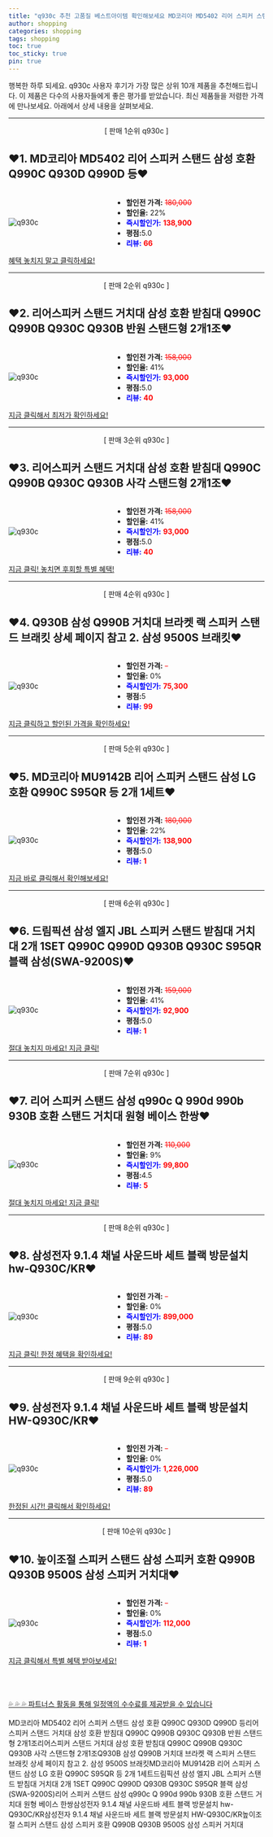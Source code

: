 ```yaml
---
title: "q930c 추천 고품질 베스트아이템 확인해보세요 MD코리아 MD5402 리어 스피커 스탠드"
author: shopping
categories: shopping
tags: shopping
toc: true
toc_sticky: true
pin: true
---
```

행복한 하루 되세요.  q930c 사용자 후기가 가장 많은 상위 10개 제품을 추천해드립니다. 이 제품은 다수의 사용자들에게 좋은 평가를 받았습니다. 최신 제품들을 저렴한 가격에 만나보세요. 아래에서 상세 내용을 살펴보세요.

---
<p class="toplist" style="margin: 0 auto; display: block; width: fit-content;">[ 판매 1순위 q930c ]</p>

<h2><strong>❤️1. MD코리아 MD5402 리어 스피커 스탠드 삼성 호환 Q990C Q930D Q990D 등❤️</strong></h2>

<div style="display: flex; align-items: center;">
    <div style="flex: 0.4;">
        <img src="https://thumbnail9.coupangcdn.com/thumbnails/remote/230x230ex/image/vendor_inventory/0fff/04f5699e3e9641889036165bf32583a6717c8ee46abf54291703ac89cf06.jpg" alt="q930c" style="max-width: 100%;">
    </div>
    <div style="flex: 0.6; margin-left: 10px;">
        <ul>
            <li><strong>할인전 가격:</strong> <del style="color: red;">180,000</del></li>
            <li><strong>할인율:</strong> 22%</li>
            <li><span style='color:blue'><strong>즉시할인가:</strong></span> <span style='color:red'><strong>138,900</strong></span></li>
            <li><strong>평점:</strong>5.0</li>
            <li><span style='color:blue'><strong>리뷰:</strong></span> <span style='color:red'><strong>66</strong></span></li>
        </ul>
    </div>
</div>
<div class="center">
    <a href="https://William4Davisa.github.io?lptag=AF9450613&subid=githubio&pageKey=7405801551&traceid=V0-153&itemId=19177655106&vendorItemId=86295614626" class="myButton">
        혜택 놓치지 말고 클릭하세요!
    </a>
</div>


---
<p class="toplist" style="margin: 0 auto; display: block; width: fit-content;">[ 판매 2순위 q930c ]</p>

<h2><strong>❤️2. 리어스피커 스탠드 거치대 삼성 호환 받침대 Q990C Q990B Q930C Q930B 반원 스탠드형 2개1조❤️</strong></h2>

<div style="display: flex; align-items: center;">
    <div style="flex: 0.4;">
        <img src="https://thumbnail10.coupangcdn.com/thumbnails/remote/230x230ex/image/vendor_inventory/cd01/fec7bd90aedc58813bf06496abae6d6f8504b00703928cb5d706f3c437fa.jpg" alt="q930c" style="max-width: 100%;">
    </div>
    <div style="flex: 0.6; margin-left: 10px;">
        <ul>
            <li><strong>할인전 가격:</strong> <del style="color: red;">158,000</del></li>
            <li><strong>할인율:</strong> 41%</li>
            <li><span style='color:blue'><strong>즉시할인가:</strong></span> <span style='color:red'><strong>93,000</strong></span></li>
            <li><strong>평점:</strong>5.0</li>
            <li><span style='color:blue'><strong>리뷰:</strong></span> <span style='color:red'><strong>40</strong></span></li>
        </ul>
    </div>
</div>
<div class="center">
    <a href="https://William4Davisa.github.io?lptag=AF9450613&subid=githubio&pageKey=7512895450&traceid=V0-153&itemId=19688836924&vendorItemId=86794005420" class="myButton">
        지금 클릭해서 최저가 확인하세요!
    </a>
</div>


---
<p class="toplist" style="margin: 0 auto; display: block; width: fit-content;">[ 판매 3순위 q930c ]</p>

<h2><strong>❤️3. 리어스피커 스탠드 거치대 삼성 호환 받침대 Q990C Q990B Q930C Q930B 사각 스탠드형 2개1조❤️</strong></h2>

<div style="display: flex; align-items: center;">
    <div style="flex: 0.4;">
        <img src="https://thumbnail10.coupangcdn.com/thumbnails/remote/230x230ex/image/vendor_inventory/cd01/fec7bd90aedc58813bf06496abae6d6f8504b00703928cb5d706f3c437fa.jpg" alt="q930c" style="max-width: 100%;">
    </div>
    <div style="flex: 0.6; margin-left: 10px;">
        <ul>
            <li><strong>할인전 가격:</strong> <del style="color: red;">158,000</del></li>
            <li><strong>할인율:</strong> 41%</li>
            <li><span style='color:blue'><strong>즉시할인가:</strong></span> <span style='color:red'><strong>93,000</strong></span></li>
            <li><strong>평점:</strong>5.0</li>
            <li><span style='color:blue'><strong>리뷰:</strong></span> <span style='color:red'><strong>40</strong></span></li>
        </ul>
    </div>
</div>
<div class="center">
    <a href="https://William4Davisa.github.io?lptag=AF9450613&subid=githubio&pageKey=7512895450&traceid=V0-153&itemId=19688836929&vendorItemId=86794005429" class="myButton">
        지금 클릭! 놓치면 후회할 특별 혜택!
    </a>
</div>


---
<p class="toplist" style="margin: 0 auto; display: block; width: fit-content;">[ 판매 4순위 q930c ]</p>

<h2><strong>❤️4. Q930B 삼성 Q990B 거치대 브라켓 랙 스피커 스탠드 브래킷 상세 페이지 참고 2. 삼성 9500S 브래킷❤️</strong></h2>

<div style="display: flex; align-items: center;">
    <div style="flex: 0.4;">
        <img src="https://thumbnail10.coupangcdn.com/thumbnails/remote/230x230ex/image/vendor_inventory/f653/b37c16b4e78f2a2738b239457a6ecb87789c7750ad07975038b4295ab5e1.jpg" alt="q930c" style="max-width: 100%;">
    </div>
    <div style="flex: 0.6; margin-left: 10px;">
        <ul>
            <li><strong>할인전 가격:</strong> <del style="color: red;">-</del></li>
            <li><strong>할인율:</strong> 0%</li>
            <li><span style='color:blue'><strong>즉시할인가:</strong></span> <span style='color:red'><strong>75,300</strong></span></li>
            <li><strong>평점:</strong>5</li>
            <li><span style='color:blue'><strong>리뷰:</strong></span> <span style='color:red'><strong>99</strong></span></li>
        </ul>
    </div>
</div>
<div class="center">
    <a href="https://William4Davisa.github.io?lptag=AF9450613&subid=githubio&pageKey=8157128709&traceid=V0-153&itemId=23241450079&vendorItemId=90719160616" class="myButton">
        지금 클릭하고 할인된 가격을 확인하세요!
    </a>
</div>


---
<p class="toplist" style="margin: 0 auto; display: block; width: fit-content;">[ 판매 5순위 q930c ]</p>

<h2><strong>❤️5. MD코리아 MU9142B 리어 스피커 스탠드 삼성 LG 호환 Q990C S95QR 등 2개 1세트❤️</strong></h2>

<div style="display: flex; align-items: center;">
    <div style="flex: 0.4;">
        <img src="https://thumbnail9.coupangcdn.com/thumbnails/remote/230x230ex/image/vendor_inventory/4124/7d2b8367adc872295cbcb0809e941da44e568b05c73f0d34c4e089c2d702.jpg" alt="q930c" style="max-width: 100%;">
    </div>
    <div style="flex: 0.6; margin-left: 10px;">
        <ul>
            <li><strong>할인전 가격:</strong> <del style="color: red;">180,000</del></li>
            <li><strong>할인율:</strong> 22%</li>
            <li><span style='color:blue'><strong>즉시할인가:</strong></span> <span style='color:red'><strong>138,900</strong></span></li>
            <li><strong>평점:</strong>5.0</li>
            <li><span style='color:blue'><strong>리뷰:</strong></span> <span style='color:red'><strong>1</strong></span></li>
        </ul>
    </div>
</div>
<div class="center">
    <a href="https://William4Davisa.github.io?lptag=AF9450613&subid=githubio&pageKey=8133677615&traceid=V0-153&itemId=23101795112&vendorItemId=90229943713" class="myButton">
        지금 바로 클릭해서 확인해보세요!
    </a>
</div>


---
<p class="toplist" style="margin: 0 auto; display: block; width: fit-content;">[ 판매 6순위 q930c ]</p>

<h2><strong>❤️6. 드림픽션 삼성 엘지 JBL 스피커 스탠드 받침대 거치대 2개 1SET Q990C Q990D Q930B Q930C S95QR 블랙 삼성(SWA-9200S)❤️</strong></h2>

<div style="display: flex; align-items: center;">
    <div style="flex: 0.4;">
        <img src="https://thumbnail8.coupangcdn.com/thumbnails/remote/230x230ex/image/vendor_inventory/f1b5/0d7e2661b4f228301dc69b2e1553715d039964f3884dc33c792d6a82f4a3.jpg" alt="q930c" style="max-width: 100%;">
    </div>
    <div style="flex: 0.6; margin-left: 10px;">
        <ul>
            <li><strong>할인전 가격:</strong> <del style="color: red;">159,000</del></li>
            <li><strong>할인율:</strong> 41%</li>
            <li><span style='color:blue'><strong>즉시할인가:</strong></span> <span style='color:red'><strong>92,900</strong></span></li>
            <li><strong>평점:</strong>5.0</li>
            <li><span style='color:blue'><strong>리뷰:</strong></span> <span style='color:red'><strong>1</strong></span></li>
        </ul>
    </div>
</div>
<div class="center">
    <a href="https://William4Davisa.github.io?lptag=AF9450613&subid=githubio&pageKey=8030940568&traceid=V0-153&itemId=22894236215&vendorItemId=89928776479" class="myButton">
        절대 놓치지 마세요! 지금 클릭!
    </a>
</div>


---
<p class="toplist" style="margin: 0 auto; display: block; width: fit-content;">[ 판매 7순위 q930c ]</p>

<h2><strong>❤️7. 리어 스피커 스탠드 삼성 q990c Q 990d 990b 930B 호환 스탠드 거치대 원형 베이스 한쌍❤️</strong></h2>

<div style="display: flex; align-items: center;">
    <div style="flex: 0.4;">
        <img src="https://thumbnail10.coupangcdn.com/thumbnails/remote/230x230ex/image/vendor_inventory/8a76/595297b392325175fea735c51807e997a49f906a20d8bdceb2c69e79ec20.jpg" alt="q930c" style="max-width: 100%;">
    </div>
    <div style="flex: 0.6; margin-left: 10px;">
        <ul>
            <li><strong>할인전 가격:</strong> <del style="color: red;">110,000</del></li>
            <li><strong>할인율:</strong> 9%</li>
            <li><span style='color:blue'><strong>즉시할인가:</strong></span> <span style='color:red'><strong>99,800</strong></span></li>
            <li><strong>평점:</strong>4.5</li>
            <li><span style='color:blue'><strong>리뷰:</strong></span> <span style='color:red'><strong>5</strong></span></li>
        </ul>
    </div>
</div>
<div class="center">
    <a href="https://William4Davisa.github.io?lptag=AF9450613&subid=githubio&pageKey=8002152276&traceid=V0-153&itemId=22291529443&vendorItemId=89337108088" class="myButton">
        절대 놓치지 마세요! 지금 클릭!
    </a>
</div>


---
<p class="toplist" style="margin: 0 auto; display: block; width: fit-content;">[ 판매 8순위 q930c ]</p>

<h2><strong>❤️8. 삼성전자 9.1.4 채널 사운드바 세트 블랙 방문설치 hw-Q930C/KR❤️</strong></h2>

<div style="display: flex; align-items: center;">
    <div style="flex: 0.4;">
        <img src="https://thumbnail8.coupangcdn.com/thumbnails/remote/230x230ex/image/vendor_inventory/0e75/8077704ba41c9f1a45b525d98c7c204cfd0aec134a5da8dfc17377efdd33.jpg" alt="q930c" style="max-width: 100%;">
    </div>
    <div style="flex: 0.6; margin-left: 10px;">
        <ul>
            <li><strong>할인전 가격:</strong> <del style="color: red;">-</del></li>
            <li><strong>할인율:</strong> 0%</li>
            <li><span style='color:blue'><strong>즉시할인가:</strong></span> <span style='color:red'><strong>899,000</strong></span></li>
            <li><strong>평점:</strong>5.0</li>
            <li><span style='color:blue'><strong>리뷰:</strong></span> <span style='color:red'><strong>89</strong></span></li>
        </ul>
    </div>
</div>
<div class="center">
    <a href="https://William4Davisa.github.io?lptag=AF9450613&subid=githubio&pageKey=7212046198&traceid=V0-153&itemId=22601762695&vendorItemId=89940939894" class="myButton">
        지금 클릭! 한정 혜택을 확인하세요!
    </a>
</div>


---
<p class="toplist" style="margin: 0 auto; display: block; width: fit-content;">[ 판매 9순위 q930c ]</p>

<h2><strong>❤️9. 삼성전자 9.1.4 채널 사운드바 세트 블랙 방문설치 HW-Q930C/KR❤️</strong></h2>

<div style="display: flex; align-items: center;">
    <div style="flex: 0.4;">
        <img src="https://thumbnail10.coupangcdn.com/thumbnails/remote/230x230ex/image/vendor_inventory/538a/a933a7595f64e91c89049dff056651ca38bf0cdff6c33b344a143353d67b.jpg" alt="q930c" style="max-width: 100%;">
    </div>
    <div style="flex: 0.6; margin-left: 10px;">
        <ul>
            <li><strong>할인전 가격:</strong> <del style="color: red;">-</del></li>
            <li><strong>할인율:</strong> 0%</li>
            <li><span style='color:blue'><strong>즉시할인가:</strong></span> <span style='color:red'><strong>1,226,000</strong></span></li>
            <li><strong>평점:</strong>5.0</li>
            <li><span style='color:blue'><strong>리뷰:</strong></span> <span style='color:red'><strong>89</strong></span></li>
        </ul>
    </div>
</div>
<div class="center">
    <a href="https://William4Davisa.github.io?lptag=AF9450613&subid=githubio&pageKey=7212046198&traceid=V0-153&itemId=23092998744&vendorItemId=90126408491" class="myButton">
        한정된 시간! 클릭해서 확인하세요!
    </a>
</div>


---
<p class="toplist" style="margin: 0 auto; display: block; width: fit-content;">[ 판매 10순위 q930c ]</p>

<h2><strong>❤️10. 높이조절 스피커 스탠드 삼성 스피커 호환 Q990B Q930B 9500S 삼성 스피커 거치대❤️</strong></h2>

<div style="display: flex; align-items: center;">
    <div style="flex: 0.4;">
        <img src="https://thumbnail10.coupangcdn.com/thumbnails/remote/230x230ex/image/vendor_inventory/5cae/219c915d2cbe0646e94b4d895feb6b0031a70007b5a4a98333c201ccaa07.jpg" alt="q930c" style="max-width: 100%;">
    </div>
    <div style="flex: 0.6; margin-left: 10px;">
        <ul>
            <li><strong>할인전 가격:</strong> <del style="color: red;">-</del></li>
            <li><strong>할인율:</strong> 0%</li>
            <li><span style='color:blue'><strong>즉시할인가:</strong></span> <span style='color:red'><strong>112,000</strong></span></li>
            <li><strong>평점:</strong>5.0</li>
            <li><span style='color:blue'><strong>리뷰:</strong></span> <span style='color:red'><strong>1</strong></span></li>
        </ul>
    </div>
</div>
<div class="center">
    <a href="https://William4Davisa.github.io?lptag=AF9450613&subid=githubio&pageKey=7522558747&traceid=V0-153&itemId=19733110607&vendorItemId=86836980231" class="myButton">
        지금 클릭해서 특별 혜택 받아보세요!
    </a>
</div>

<br><br><br>[💦 💦 💦 파트너스 활동을 통해 일정액의 수수료를 제공받을 수 있습니다](https://link.coupang.com/a/bcpT2c)<br><br>MD코리아 MD5402 리어 스피커 스탠드 삼성 호환 Q990C Q930D Q990D 등리어스피커 스탠드 거치대 삼성 호환 받침대 Q990C Q990B Q930C Q930B 반원 스탠드형 2개1조리어스피커 스탠드 거치대 삼성 호환 받침대 Q990C Q990B Q930C Q930B 사각 스탠드형 2개1조Q930B 삼성 Q990B 거치대 브라켓 랙 스피커 스탠드 브래킷 상세 페이지 참고 2. 삼성 9500S 브래킷MD코리아 MU9142B 리어 스피커 스탠드 삼성 LG 호환 Q990C S95QR 등 2개 1세트드림픽션 삼성 엘지 JBL 스피커 스탠드 받침대 거치대 2개 1SET Q990C Q990D Q930B Q930C S95QR 블랙 삼성(SWA-9200S)리어 스피커 스탠드 삼성 q990c Q 990d 990b 930B 호환 스탠드 거치대 원형 베이스 한쌍삼성전자 9.1.4 채널 사운드바 세트 블랙 방문설치 hw-Q930C/KR삼성전자 9.1.4 채널 사운드바 세트 블랙 방문설치 HW-Q930C/KR높이조절 스피커 스탠드 삼성 스피커 호환 Q990B Q930B 9500S 삼성 스피커 거치대